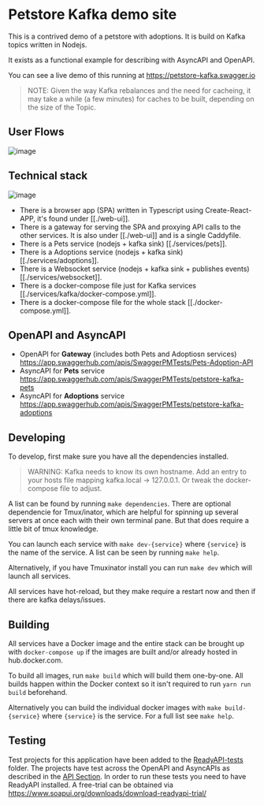 # Petstore Kafka demo site

This is a contrived demo of a petstore with adoptions.
It is build on Kafka topics written in Nodejs.

It exists as a functional example for describing with AsyncAPI and OpenAPI.

You can see a live demo of this running at https://petstore-kafka.swagger.io

> NOTE: Given the way Kafka rebalances and the need for cacheing, it may take a while (a few minutes) for caches to be built, depending on the size of the Topic.


## User Flows

![image](https://user-images.githubusercontent.com/8438485/228814936-378faa65-809f-412d-95a2-ee59c6bad7f1.png)


## Technical stack

![image](https://user-images.githubusercontent.com/8438485/228814110-04ec68e6-4e2e-4d91-9977-d243e2b55a59.png)

- There is a browser app (SPA) written in Typescript using Create-React-APP, it's found under [[./web-ui]].
- There is a gateway for serving the SPA and proxying API calls to the other services. It is also under [[./web-ui]] and is a single Caddyfile.
- There is a Pets service (nodejs + kafka sink) [[./services/pets]].
- There is a Adoptions service (nodejs + kafka sink) [[./services/adoptions]].
- There is a Websocket service (nodejs + kafka sink + publishes events) [[./services/websocket]].
- There is a docker-compose file just for Kafka services [[./services/kafka/docker-compose.yml]].
- There is a docker-compose file for the whole stack [[./docker-compose.yml]].


## OpenAPI and AsyncAPI

- OpenAPI for **Gateway** (includes both Pets and Adoptiosn services) https://app.swaggerhub.com/apis/SwaggerPMTests/Pets-Adoption-API
- AsyncAPI for **Pets** service https://app.swaggerhub.com/apis/SwaggerPMTests/petstore-kafka-pets
- AsyncAPI for **Adoptions** service https://app.swaggerhub.com/apis/SwaggerPMTests/petstore-kafka-adoptions


## Developing

To develop, first make sure you have all the dependencies installed.

> WARNING: Kafka needs to know its own hostname. Add an entry to your hosts file mapping kafka.local -> 127.0.0.1. Or tweak the docker-compose file to adjust.

A list can be found by running `make dependencies`. There are optional dependencie for Tmux/inator, which are helpful for spinning up several servers at once each with their own terminal pane. But that does require a little bit of tmux knowledge.

You can launch each service with `make dev-{service}` where `{service}` is the name of the service. A list can be seen by running `make help`.

Alternatively, if you have Tmuxinator install you can run `make dev` which will launch all services.

All services have hot-reload, but they make require a restart now and then if there are kafka delays/issues.

## Building

All services have a Docker image and the entire stack can be brought up with `docker-compose up` if the images are built and/or already hosted in hub.docker.com.

To build all images, run `make build` which will build them one-by-one. All builds happen within the Docker context so it isn't required to run `yarn run build` beforehand.

Alternatively you can build the individual docker images with `make build-{service}` where `{service}` is the service. For a full list see `make help`.

## Testing

Test projects for this application have been added to the [ReadyAPI-tests](./ReadyAPI-tests) folder. The projects have test across the OpenAPI and AsyncAPIs as described in the [API Section](#openapi-and-asyncapi). In order to run these tests you need to have ReadyAPI installed. A free-trial can be obtained via https://www.soapui.org/downloads/download-readyapi-trial/

